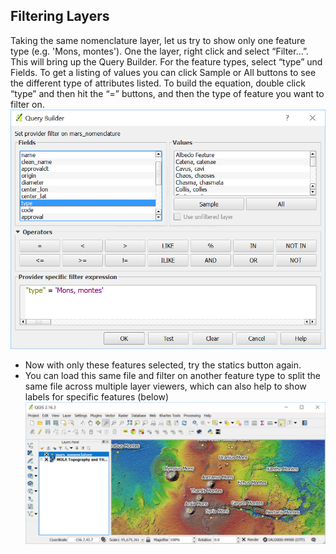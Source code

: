 ## Filtering Layers
Taking the same nomenclature layer, let us try to show only one feature type (e.g. 'Mons, montes'). One the layer, right click and select “Filter…”.  This will bring up the Query Builder. For the feature types, select “type” und Fields. To get a listing of values you can click Sample or All buttons to see the different type of attributes listed. To build the equation, double click “type” and then hit the “=” buttons, and then the type of feature you want to filter on.
![Filtering](/QGIS_introduction_and_planetary_data/images/filter1.jpg)

* Now with only these features selected, try the statics button again.
* You can load this same file and filter on another feature type to split the same file across multiple layer viewers, which can also help to show labels for specific features (below)
![Filtering](/QGIS_introduction_and_planetary_data/images/filter2.jpg)
